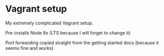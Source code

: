 # Vagrant setup
My extremely complicated Vagrant setup.

Pre-installs Node 8x (LTS because I will forget to change it)

Port forwarding copied straight from the getting started docs (because it seems fine and works)
